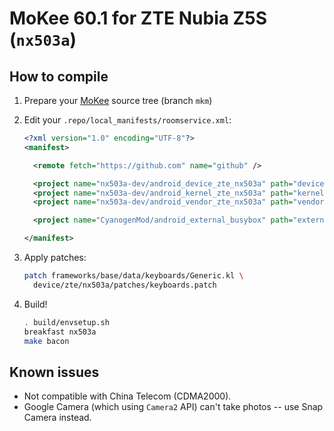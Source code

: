 MoKee 60.1 for ZTE Nubia Z5S (`nx503a`)
==========

## How to compile

1.  Prepare your [MoKee](https://github.com/MoKee/android) source tree (branch `mkm`)
2.  Edit your `.repo/local_manifests/roomservice.xml`:

    ```xml
    <?xml version="1.0" encoding="UTF-8"?>
    <manifest>

      <remote fetch="https://github.com" name="github" />

      <project name="nx503a-dev/android_device_zte_nx503a" path="device/zte/nx503a" remote="github" revision="mkm" />
      <project name="nx503a-dev/android_kernel_zte_nx503a" path="kernel/zte/nx503a" remote="github" revision="cm-13.0" />
      <project name="nx503a-dev/android_vendor_zte_nx503a" path="vendor/zte/nx503a" remote="github" revision="cm-13.0" />

      <project name="CyanogenMod/android_external_busybox" path="external/busybox" remote="github" revision="cm-13.0" />

    </manifest>
    ```

3.  Apply patches:

    ```sh
    patch frameworks/base/data/keyboards/Generic.kl \
      device/zte/nx503a/patches/keyboards.patch
    ```

4.  Build!

    ```sh
    . build/envsetup.sh
    breakfast nx503a
    make bacon
    ```

## Known issues

* Not compatible with China Telecom (CDMA2000).
* Google Camera (which using `Camera2` API) can't take photos -- use Snap Camera instead.
